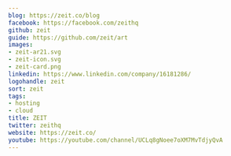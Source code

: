 ```yaml
---
blog: https://zeit.co/blog
facebook: https://facebook.com/zeithq
github: zeit
guide: https://github.com/zeit/art
images:
- zeit-ar21.svg
- zeit-icon.svg
- zeit-card.png
linkedin: https://www.linkedin.com/company/16181286/
logohandle: zeit
sort: zeit
tags:
- hosting
- cloud
title: ZEIT
twitter: zeithq
website: https://zeit.co/
youtube: https://youtube.com/channel/UCLq8gNoee7oXM7MvTdjyQvA
---
```

